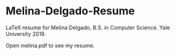 # Melina-Delgado-Resume
LaTeX resume for Melina Delgado, B.S. in Computer Science. Yale University 2019.

Open melina.pdf to see my resume.

